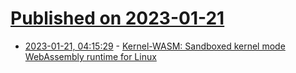 # [Published on 2023-01-21](index.md)

* [2023-01-21, 04:15:29](https://news.ycombinator.com/item?id=34463828) - [Kernel-WASM: Sandboxed kernel mode WebAssembly runtime for Linux](https://github.com/wasmerio/kernel-wasm)
